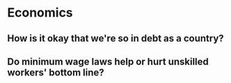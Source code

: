 # Economics

## How is it okay that we're so in debt as a country?

## Do minimum wage laws help or hurt unskilled workers' bottom line?
